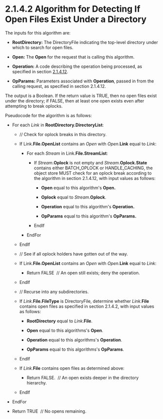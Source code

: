 <html dir="LTR" xmlns:mshelp="http://msdn.microsoft.com/mshelp" xmlns:ddue="http://ddue.schemas.microsoft.com/authoring/2003/5" xmlns:xlink="http://www.w3.org/1999/xlink" xmlns:tool="http://www.microsoft.com/tooltip">
    <head>
        <meta http-equiv="Content-Type" content="text/html; CHARSET=utf-8"></meta>
        <meta name="save" content="history"></meta>
        <title>2.1.4.2 Algorithm for Detecting If Open Files Exist Under a Directory</title>
        <xml>
            <mshelp:toctitle title="2.1.4.2 Algorithm for Detecting If Open Files Exist Under a Directory"></mshelp:toctitle>
            <mshelp:rltitle title="[MS-FSA]: Algorithm for Detecting If Open Files Exist Under a Directory"></mshelp:rltitle>
            <mshelp:keyword index="A" term="133840e4-778e-44ca-9b41-da2323615075"></mshelp:keyword>
            <mshelp:attr name="DCSext.ContentType" value="open specification"></mshelp:attr>
            <mshelp:attr name="AssetID" value="133840e4-778e-44ca-9b41-da2323615075"></mshelp:attr>
            <mshelp:attr name="TopicType" value="kbRef"></mshelp:attr>
            <mshelp:attr name="DCSext.Title" value="[MS-FSA]: Algorithm for Detecting If Open Files Exist Under a Directory" />
        </xml>
    </head>
    <body>
        <div id="header">
            <h1 class="heading">2.1.4.2 Algorithm for Detecting If Open Files Exist Under a Directory</h1>
        </div>
        <div id="mainSection">
            <div id="mainBody">
                <div id="allHistory" class="saveHistory"></div>
                <div id="sectionSection0" class="section" name="collapseableSection">
                    

<p>The inputs for this algorithm are:</p>

<ul><li><p><span><span> 
</span></span><b>RootDirectory:</b> The DirectoryFile indicating the top-level
directory under which to search for open files.</p>

</li><li><p><span><span> 
</span></span><b>Open:</b> The <b>Open</b> for the request that is calling this
algorithm.</p>

</li><li><p><span><span> 
</span></span><b>Operation:</b> A code describing the operation being
processed, as specified in section <a href="306239fb-cb60-49fe-b293-df4d1a5f757a.md">2.1.4.12</a>.</p>

</li><li><p><span><span> 
</span></span><b>OpParams:</b> Parameters associated with <b>Operation</b>,
passed in from the calling request, as specified in section 2.1.4.12.</p>

</li></ul><p>The output is a Boolean. If the return value is TRUE, then
no open files exist under the directory; if FALSE, then at least one open
exists even after attempting to break oplocks.</p>

<p>Pseudocode for the algorithm is as follows:</p>

<ul><li><p><span><span> 
</span></span>For each <i>Link</i> in <b>RootDirectory.DirectoryList</b>:</p>

<ul><li><p><span><span>  </span></span>//
Check for oplock breaks in this directory.</p>

</li><li><p><span><span>  </span></span>If
Link.<b>File.OpenList</b> contains an <i>Open</i> with <i>Open</i>.<b>Link</b>
equal to <i>Link</i>:</p>

<ul><li><p><span><span> 
</span></span>For each <i>Stream</i> in Link.<b>File.StreamList</b>:</p>

<ul><li><p><span><span> 
</span></span>If <i>Stream</i>.<b>Oplock</b> is not empty and <i>Stream</i>.<b>Oplock.State</b>
contains either BATCH_OPLOCK or HANDLE_CACHING, the object store MUST check for
an oplock break according to the algorithm in section 2.1.4.12, with input
values as follows:</p>

<ul><li><p><span><span> 
</span></span><b>Open</b> equal to this algorithm's <b>Open.</b></p>

</li><li><p><span><span> 
</span></span><b>Oplock</b> equal to <i>Stream</i>.<b>Oplock</b>.</p>

</li><li><p><span><span> 
</span></span><b>Operation</b> equal to this algorithm's <b>Operation.</b></p>

</li><li><p><span><span> 
</span></span><b>OpParams</b> equal to this algorithm's <b>OpParams.</b></p>

</li></ul></li><li><p><span><span> 
</span></span>EndIf</p>

</li></ul></li><li><p><span><span> 
</span></span>EndFor</p>

</li></ul></li><li><p><span><span>  </span></span>EndIf</p>

</li><li><p><span><span>  </span></span>//
See if all oplock holders have gotten out of the way.</p>

</li><li><p><span><span>  </span></span>If
Link.<b>File.OpenList</b> contains an <i>Open</i> with <i>Open</i>.<b>Link</b>
equal to <i>Link</i>:</p>

<ul><li><p><span><span> 
</span></span>Return FALSE  // An open still exists; deny the operation.</p>

</li></ul></li><li><p><span><span>  </span></span>EndIf</p>

</li><li><p><span><span>  </span></span>//
Recurse into any subdirectories.</p>

</li><li><p><span><span>  </span></span>If <i>Link</i>.<b>File.FileType</b>
is DirectoryFile, determine whether <i>Link</i>.<b>File</b> contains open files
as specified in section 2.1.4.2, with input values as follows:</p>

<ul><li><p><span><span> 
</span></span><b>RootDirectory</b> equal to <i>Link</i>.<b>File</b>.</p>

</li><li><p><span><span> 
</span></span><b>Open</b> equal to this algorithms's <b>Open</b>.</p>

</li><li><p><span><span> 
</span></span><b>Operation</b> equal to this algorithms's <b>Operation</b>.</p>

</li><li><p><span><span> 
</span></span><b>OpParams</b> equal to this algorithms's <b>OpParams</b>.</p>

</li></ul></li><li><p><span><span>  </span></span>EndIf</p>

</li><li><p><span><span>  </span></span>If <i>Link</i>.<b>File</b>
contains open files as determined above:</p>

<ul><li><p><span><span> 
</span></span>Return FALSE.  // An open exists deeper in the directory
hierarchy.</p>

</li></ul></li><li><p><span><span>  </span></span>EndIf</p>

</li></ul></li><li><p><span><span> 
</span></span>EndFor</p>

</li><li><p><span><span> 
</span></span>Return TRUE  // No opens remaining.</p>

</li></ul>
                </div>
            </div>
        </div>
    </body>
</html>